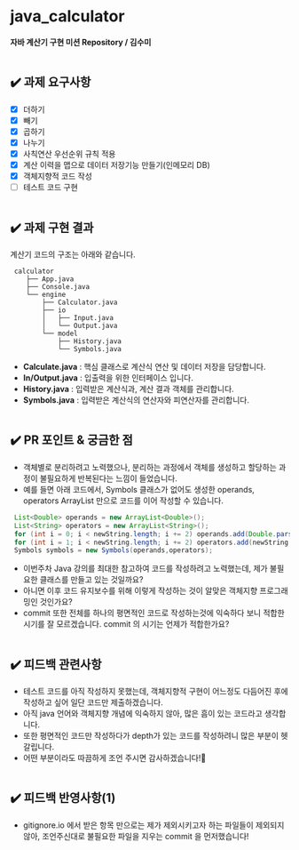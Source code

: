 # java_calculator
**자바 계산기 구현 미션 Repository / 김수미**
<br><br>

## ✔️ 과제 요구사항
- [x]  더하기
- [x]  빼기
- [x]  곱하기
- [x]  나누기
- [x]  사칙연산 우선순위 규칙 적용
- [x]  계산 이력을 맵으로 데이터 저장기능 만들기(인메모리 DB)
- [x]  객체지향적 코드 작성
- [ ]  테스트 코드 구현
<br><br>

## ✔️ 과제 구현 결과
계산기 코드의 구조는 아래와 같습니다.
```
 calculator
    ├── App.java
    ├── Console.java
    └── engine
        ├── Calculator.java
        ├── io
        │   ├── Input.java
        │   └── Output.java
        └── model
            ├── History.java
            └── Symbols.java
```
- **Calculate.java** : 핵심 클래스로 계산식 연산 및 데이터 저장을 담당합니다.
- **In/Output.java** : 입출력을 위한 인터페이스 입니다.
- **History.java** : 입력받은 계산식과, 계산 결과 객체를 관리합니다.
- **Symbols.java** : 입력받은 계산식의 연산자와 피연산자를 관리합니다.
<br><br>

## ✔️ PR 포인트 & 궁금한 점
- 객체별로 분리하려고 노력했으나, 분리하는 과정에서 객체를 생성하고 할당하는 과정이 불필요하게 반복된다는 느낌이 들었습니다.
- 예를 들면 아래 코드에서, Symbols 클래스가 없어도 생성한 operands, operators ArrayList 만으로 코드를 이어 작성할 수 있습니다.

```java
 List<Double> operands = new ArrayList<Double>();
 List<String> operators = new ArrayList<String>();
 for (int i = 0; i < newString.length; i += 2) operands.add(Double.parseDouble(newString[i]));
 for (int i = 1; i < newString.length; i += 2) operators.add(newString[i]);
 Symbols symbols = new Symbols(operands,operators);
```

- 이번주차 Java 강의를 최대한 참고하여 코드를 작성하려고 노력했는데, 제가 불필요한 클래스를 만들고 있는 것일까요?
- 아니면 이후 코드 유지보수를 위해 이렇게 작성하는 것이 알맞은 객체지향 프로그래밍인 것인가요?
- commit 또한 전체를 하나의 평면적인 코드로 작성하는것에 익숙하다 보니 적합한 시기를 잘 모르겠습니다. commit 의 시기는 언제가 적합한가요?
<br><br>

## ✔️ 피드백 관련사항
- 테스트 코드를 아직 작성하지 못했는데, 객체지향적 구현이 어느정도 다듬어진 후에 작성하고 싶어 일단 코드만 제출하겠습니다.
- 아직 java 언어와 객체지향 개념에 익숙하지 않아, 많은 흠이 있는 코드라고 생각합니다.
- 또한 평면적인 코드만 작성하다가 depth가 있는 코드를 작성하려니 많은 부분이 헷갈립니다.
- 어떤 부분이라도 따끔하게 조언 주시면 감사하겠습니다!🥺
<br><br>

## ✔️ 피드백 반영사항(1)
- gitignore.io 에서 받은 항목 만으로는 제가 제외시키고자 하는 파일들이 제외되지 않아, 조언주신대로 불필요한 파일을 지우는 commit 을 먼저했습니다!
<br><br>

